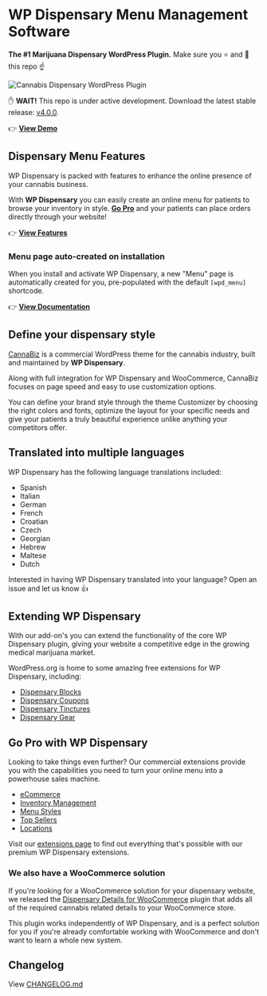 # WP Dispensary Menu Management Software
**The #1 Marijuana Dispensary WordPress Plugin.** Make sure you :star: and :eyes: this repo :point_up:

![Cannabis Dispensary WordPress Plugin](https://www.wpdispensary.com/wp-content/uploads/2018/03/wpd-github-readme.jpg)

:raised_hand: **WAIT!** This repo is under active development. Download the latest stable release: [v4.0.0](https://github.com/wpdispensary/wp-dispensary/releases/tag/v4.0).

:point_right: **[View Demo](https://demo.wpdispensary.com/)**

## Dispensary Menu Features

WP Dispensary is packed with features to enhance the online presence of your cannabis business.

With **WP Dispensary** you can easily create an online menu for patients to browse your inventory in style. **[Go Pro](https://wpdispensary.com/pro/)** and your patients can place orders directly through your website!

:point_right: **[View Features](https://www.wpdispensary.com/features/)**

### Menu page auto-created on installation

When you install and activate WP Dispensary, a new "Menu" page is automatically created for you, pre-populated with the default `[wpd_menu]` shortcode.

:point_right: **[View Documentation](https://www.wpdispensary.com/articles/creating-a-menu-page-using-wp-dispensary-shortcodes/)**

## Define your dispensary style

[CannaBiz](https://www.wpdispensary.com/product/cannabiz) is a commercial WordPress theme for the cannabis industry, built and maintained by **WP Dispensary**.

Along with full integration for WP Dispensary and WooCommerce, CannaBiz focuses on page speed and easy to use customization options.

You can define your brand style through the theme Customizer by choosing the right colors and fonts, optimize the layout for your specific needs and give your patients a truly beautiful experience unlike anything your competitors offer.

## Translated into multiple languages

WP Dispensary has the following language translations included:

*   Spanish
*   Italian
*   German
*   French
*   Croatian
*   Czech
*   Georgian
*   Hebrew
*   Maltese
*   Dutch

Interested in having WP Dispensary translated into your language? Open an issue and let us know :+1:

## Extending WP Dispensary

With our add-on's you can extend the functionality of the core WP Dispensary plugin, giving your website a competitive edge in the growing medical marijuana market.

WordPress.org is home to some amazing free extensions for WP Dispensary, including:

*   [Dispensary Blocks](https://wordpress.org/plugins/dispensary-blocks)
*   [Dispensary Coupons](https://wordpress.org/plugins/dispensary-coupons)
*   [Dispensary Tinctures](https://wordpress.org/plugins/dispensary-tinctures)
*   [Dispensary Gear](https://wordpress.org/plugins/dispensary-gear)

## Go Pro with WP Dispensary

Looking to take things even further? Our commercial extensions provide you with the capabilities you need to turn your online menu into a powerhouse sales machine.

*   [eCommerce](https://www.wpdispensary.com/product/ecommerce/)
*   [Inventory Management](https://www.wpdispensary.com/product/dispensary-inventory-management/)
*   [Menu Styles](https://www.wpdispensary.com/product/styles/)
*   [Top Sellers](https://www.wpdispensary.com/product/dispensary-top-sellers/)
*   [Locations](https://www.wpdispensary.com/product/dispensary-locations/)

Visit our [extensions page](https://www.wpdispensary.com/add-ons) to find out everything that's possible with our premium WP Dispensary extensions.

### We also have a WooCommerce solution

If you're looking for a WooCommerce solution for your dispensary website, we released the [Dispensary Details for WooCommerce](https://www.wpdispensary.com/product/dispensary-details-for-woocommerce/) plugin that adds all of the required cannabis related details to your WooCommerce store.

This plugin works independently of WP Dispensary, and is a perfect solution for you if you're already comfortable working with WooCommerce and don't want to learn a whole new system.

## Changelog

View [CHANGELOG.md](https://github.com/wpdispensary/wp-dispensary/blob/master/CHANGELOG.md)
